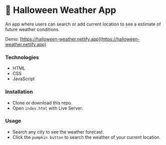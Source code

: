 # 👻 Halloween Weather App 

An app where users can search or add current location to see a estimate of future weather conditions.

Demo: [https://halloween-weather.netlify.app](https://halloween-weather.netlify.app)

### Technologies

- HTML
- CSS
- JavaScript

### Installation

- Clone or download this repo.
- Open `index.html` with Live Server.

### Usage

- Search any city to see the weather forecast.
- Click the `pumpkin button` to search the weather of your current location.
